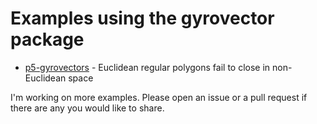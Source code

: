 # Examples using the gyrovector package

- [p5-gyrovectors](https://antony74.github.io/p5-gyrovectors/dist/) - Euclidean regular polygons fail to close in non-Euclidean space

I'm working on more examples. Please open an issue or a pull request if there are any you would like to share.
